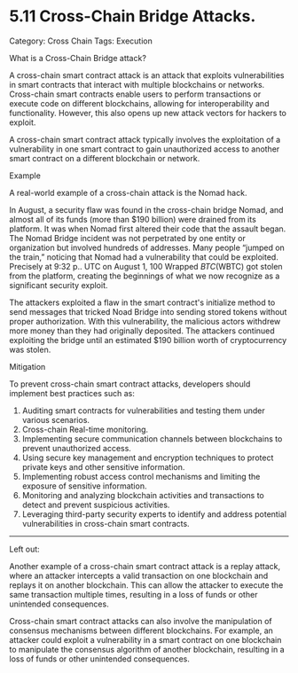 # 5.11 Cross-Chain Bridge Attacks.

Category: Cross Chain
Tags: Execution

What is a Cross-Chain Bridge attack?

A cross-chain smart contract attack is an attack that exploits vulnerabilities in smart contracts that interact with multiple blockchains or networks. Cross-chain smart contracts enable users to perform transactions or execute code on different blockchains, allowing for interoperability and functionality. However, this also opens up new attack vectors for hackers to exploit.

A cross-chain smart contract attack typically involves the exploitation of a vulnerability in one smart contract to gain unauthorized access to another smart contract on a different blockchain or network.

Example

A real-world example of a cross-chain attack is the Nomad hack. 

In August, a security flaw was found in the cross-chain bridge Nomad, and almost all of its funds (more than $190 billion) were drained from its platform. It was when Nomad first altered their code that the assault began. The Nomad Bridge incident was not perpetrated by one entity or organization but involved hundreds of
addresses. Many people “jumped on the train,” noticing that Nomad had a vulnerability that could be exploited. Precisely at 9:32 p.. UTC on August 1, 100 Wrapped $BTC ($WBTC) got stolen from the platform, creating the beginnings of
what we now recognize as a significant security exploit.

The attackers exploited a flaw in the smart contract's initialize method to send
messages that tricked Noad Bridge into sending stored tokens without proper authorization. With this vulnerability, the malicious actors withdrew more money than they had originally deposited. The attackers continued exploiting the bridge
until an estimated $190 billion worth of cryptocurrency was stolen.

Mitigation

To prevent cross-chain smart contract attacks, developers should implement best practices such as:

1. Auditing smart contracts for vulnerabilities and testing them under various scenarios.
2. Cross-chain Real-time monitoring.
3. Implementing secure communication channels between blockchains to prevent unauthorized access.
4. Using secure key management and encryption techniques to protect private keys and other sensitive information.
5. Implementing robust access control mechanisms and limiting the exposure of sensitive information.
6. Monitoring and analyzing blockchain activities and transactions to detect and prevent suspicious activities.
7. Leveraging third-party security experts to identify and address potential vulnerabilities in cross-chain smart contracts.

---

Left out:

Another example of a cross-chain smart contract attack is a replay attack, where an attacker intercepts a valid transaction on one blockchain and replays it on another blockchain. This can allow the attacker to execute the same transaction multiple times, resulting in a loss of funds or other unintended consequences.

Cross-chain smart contract attacks can also involve the manipulation of consensus mechanisms between different blockchains. For example, an attacker could exploit a vulnerability in a smart contract on one blockchain to manipulate the consensus algorithm of another blockchain, resulting in a loss of funds or other unintended consequences.